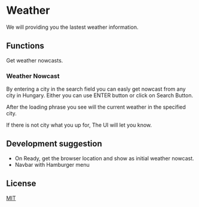 # Weather

We will providing you the lastest weather information.

## Functions

Get weather nowcasts.

### Weather Nowcast

By entering a city in the search field you can easly get nowcast from any city in Hungary.
Either you can use ENTER button or click on Search Button.

After the loading phrase you see will the current weather in the specified city.

If there is not city what you up for, The UI will let you know.

## Development suggestion

- On Ready, get the browser location and show as initial weather nowcast.
- Navbar with Hamburger menu

## License

[MIT](https://choosealicense.com/licenses/mit/)
